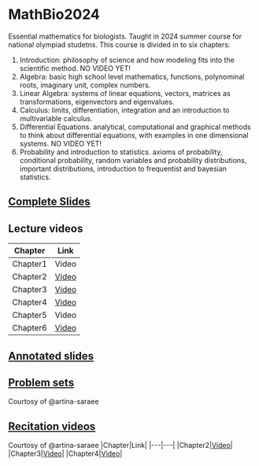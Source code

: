 # MathBio2024
Essential mathematics for biologists. Taught in 2024 summer course for national olympiad studetns. 
This course is divided in to six chapters:
1. Introduction: philosophy of science and how modeling fits into the scientific method. NO VIDEO YET!
2. Algebra: basic high school level mathematics, functions, polynominal roots, imaginary unit, complex numbers.
3. Linear Algebra: systems of linear equations, vectors, matrices as transformations, eigenvectors and eigenvalues. 
4. Calculus: limits, differentiation, integration and an introduction to multivariable calculus.
5. Differential Equations. analytical, computational and graphical methods to think about differential equations, with examples in one dimensional systems. NO VIDEO YET!
6. Probability and introduction to statistics. axioms of probability, conditional probability, random variables and probability distributions, important distributions, introduction to frequentist and bayesian statistics.


## [Complete Slides](https://github.com/amizarmo/courses/blob/main/_MathBio/MathBio2024_slides.pdf)

## Lecture videos
|Chapter|Link|
|---|---|
|Chapter1|Video|
|Chapter2|[Video](https://drive.google.com/drive/folders/1NdQdBG5LZQIhk0lLZicCetYn0y7aZwJL?usp=sharing)|
|Chapter3|[Video](https://drive.google.com/drive/folders/1sCk5eRrrcLF7KEAEdXLqSCVeOGc1Oqxn?usp=sharing)|
|Chapter4|[Video](https://drive.google.com/drive/folders/18Qm-kTizvpH2wheudGZCDy8JPz-hn8TW?usp=sharing)|
|Chapter5|Video|
|Chapter6|[Video](https://drive.google.com/drive/folders/18gXBppIKNInGrqQWpc3WfMfPY19yyoMI?usp=sharing)|

## [Annotated slides](https://github.com/amizarmo/courses/tree/main/_MathBio/2_slides_annotated)

## [Problem sets](https://github.com/amizarmo/courses/tree/main/_MathBio/3_problems)
Courtosy of @artina-saraee

## [Recitation videos]()
Courtosy of @artina-saraee
|Chapter|Link|
|---|---|
|Chapter2|[Video](https://drive.google.com/drive/folders/1LCg4euyXLpN7koTFpOQsUjFJe7AJU3pR?usp=sharing)|
|Chapter3|[Video](https://drive.google.com/drive/folders/19W-W28GER6MvkxrUg8I1qoJHk-4qjHWY?usp=sharing)|
|Chapter4|[Video](https://drive.google.com/drive/folders/1pYJ-ilOOUaI-h9p7vwoXGb6WNQsBjVbH?usp=sharing)|
